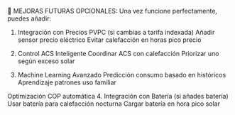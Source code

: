 🚀 MEJORAS FUTURAS OPCIONALES:
Una vez funcione perfectamente, puedes añadir:

1. Integración con Precios PVPC (si cambias a tarifa indexada)
   Añadir sensor precio eléctrico
   Evitar calefacción en horas pico precio
   
 2. Control ACS Inteligente
      Coordinar ACS con calefacción
      Priorizar uno según exceso solar
     
3. Machine Learning Avanzado
      Predicción consumo basado en históricos
      Aprendizaje patrones uso familiar

 Optimización COP automática
4. Integración con Batería (si añades batería)
       Usar batería para calefacción nocturna
       Cargar batería en hora pico solar
